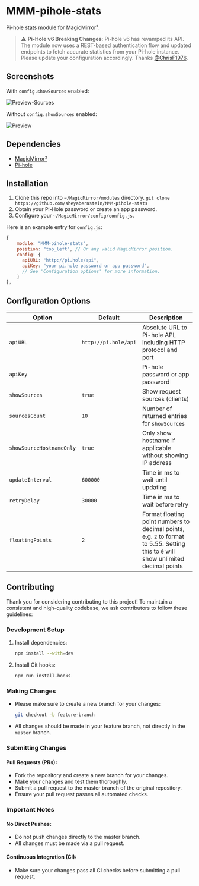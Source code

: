 # MMM-pihole-stats

Pi-hole stats module for MagicMirror².

> :warning: **Pi-Hole v6 Breaking Changes**: Pi-hole v6 has revamped its API. The module now uses a REST-based authentication flow and updated endpoints to fetch accurate statistics from your Pi-hole instance. Please update your configuration accordingly. Thanks [@ChrisF1976](https://github.com/ChrisF1976).

## Screenshots

With `config.showSources` enabled:

![Preview-Sources](docs/preview-showSources.png "Screen Shot (with Sources)")

Without `config.showSources` enabled:

![Preview](docs/preview.png "Screen Shot")

## Dependencies

- [MagicMirror²](https://github.com/MagicMirrorOrg/MagicMirror)
- [Pi-hole](https://pi-hole.net)

## Installation

1. Clone this repo into `~/MagicMirror/modules` directory.
   `git clone https://github.com/sheyabernstein/MMM-pihole-stats`
2. Obtain your Pi-Hole password or create an app password.
3. Configure your `~/MagicMirror/config/config.js`.

Here is an example entry for `config.js`:

```js
{
    module: "MMM-pihole-stats",
    position: "top_left", // Or any valid MagicMirror position.
    config: {
      apiURL: "http://pi.hole/api",
      apiKey: "your pi.hole password or app password",
      // See 'Configuration options' for more information.
    }
},
```

## Configuration Options

| **Option**               | **Default**          | **Description**                                                                                                                     |
| ------------------------ | -------------------- | ----------------------------------------------------------------------------------------------------------------------------------- |
| `apiURL`                 | `http://pi.hole/api` | Absolute URL to Pi-hole API, including HTTP protocol and port                                                                       |
| `apiKey`                 |                      | Pi-hole password or app password                                                                                                    |
| `showSources`            | `true`               | Show request sources (clients)                                                                                                      |
| `sourcesCount`           | `10`                 | Number of returned entries for `showSources`                                                                                        |
| `showSourceHostnameOnly` | `true`               | Only show hostname if applicable without showing IP address                                                                         |
| `updateInterval`         | `600000`             | Time in ms to wait until updating                                                                                                   |
| `retryDelay`             | `30000`              | Time in ms to wait before retry                                                                                                     |
| `floatingPoints`         | `2`                  | Format floating point numbers to decimal points, e.g. `2` to format to 5.55. Setting this to `0` will show unlimited decimal points |

## Contributing

Thank you for considering contributing to this project! To maintain a consistent and high-quality codebase, we ask contributors to follow these guidelines:

### Development Setup

1. Install dependencies:
    ```bash
    npm install --with=dev
    ```
2. Install Git hooks:
    ```bash
    npm run install-hooks
    ```

### Making Changes

- Please make sure to create a new branch for your changes:
    ```bash
    git checkout -b feature-branch
    ```
- All changes should be made in your feature branch, not directly in the `master` branch.

### Submitting Changes

#### Pull Requests (PRs):

- Fork the repository and create a new branch for your changes.
- Make your changes and test them thoroughly.
- Submit a pull request to the master branch of the original repository.
- Ensure your pull request passes all automated checks.

### Important Notes

#### No Direct Pushes:

- Do not push changes directly to the master branch.
- All changes must be made via a pull request.

#### Continuous Integration (CI):

- Make sure your changes pass all CI checks before submitting a pull request.
